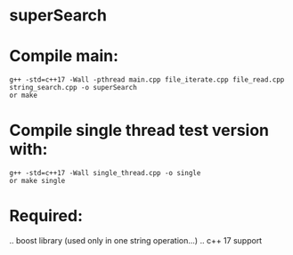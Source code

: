 # superSearch
Compile main:
=============
    g++ -std=c++17 -Wall -pthread main.cpp file_iterate.cpp file_read.cpp string_search.cpp -o superSearch
    or make

Compile single thread test version with:
========================================
    g++ -std=c++17 -Wall single_thread.cpp -o single
    or make single
    
Required:
=========
.. boost library (used only in one string operation...)
.. c++ 17 support
